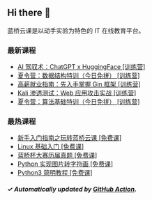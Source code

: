 ## Hi there 👋

蓝桥云课是以动手实验为特色的 IT 在线教育平台。

### 最新课程

<!-- LATEST:START -->
- [AI 驾驭术：ChatGPT x HuggingFace [训练营]](https://www.lanqiao.cn/courses/20132/)
- [夏令营：数据结构特训（今日免拼） [训练营]](https://www.lanqiao.cn/courses/20995/)
- [高薪就业指南：先入手掌握 Gin 框架 [训练营]](https://www.lanqiao.cn/courses/12653/)
- [Kali 渗透测试：Web 应用攻击实战 [训练营]](https://www.lanqiao.cn/courses/717/)
- [夏令营：算法基础特训（今日免拼） [训练营]](https://www.lanqiao.cn/courses/20932/)
<!-- LATEST:END -->

### 最热课程

<!-- HOTEST:START -->
- [新手入门指南之玩转蓝桥云课 [免费课]](https://www.lanqiao.cn/courses/63/)
- [Linux 基础入门 [免费课]](https://www.lanqiao.cn/courses/1/)
- [蓝桥杯大赛历届真题 [免费课]](https://www.lanqiao.cn/courses/2786/)
- [Python 实现图片转字符画 [免费课]](https://www.lanqiao.cn/courses/370/)
- [Python3 简明教程 [免费课]](https://www.lanqiao.cn/courses/596/)
<!-- HOTEST:END -->

##### ✓ Automatically updated by [GitHub Action](https://github.com/lanqiao-courses/.github/actions/workflows/update.yml).
